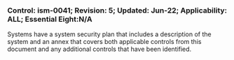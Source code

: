 ### Control: ism-0041; Revision: 5; Updated: Jun-22; Applicability: ALL; Essential Eight:N/A
<p>Systems have a system security plan that includes a description of the system and an annex that covers both applicable controls from this document and any additional controls that have been identified.</p>